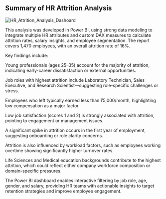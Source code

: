 ## Summary of HR Attrition Analysis

![HR_Attrition_Analysis_Dashoard](https://github.com/user-attachments/assets/e973abae-fb11-4c57-8bb8-ab8d6c0a5fa1)

This analysis was developed in Power BI, using strong data modeling to integrate multiple HR attributes and custom DAX measures to calculate attrition rates, salary insights, and employee segmentation. The report covers 1,470 employees, with an overall attrition rate of 16%.

Key findings include:

Young professionals (ages 25–35) account for the majority of attrition, indicating early-career dissatisfaction or external opportunities.

Job roles with highest attrition include Laboratory Technician, Sales Executive, and Research Scientist—suggesting role-specific challenges or stress.

Employees who left typically earned less than ₹5,000/month, highlighting low compensation as a major factor.

Low job satisfaction (scores 1 and 2) is strongly associated with attrition, pointing to engagement or management issues.

A significant spike in attrition occurs in the first year of employment, suggesting onboarding or role clarity concerns.

Attrition is also influenced by workload factors, such as employees working overtime showing significantly higher turnover rates.

Life Sciences and Medical education backgrounds contribute to the highest attrition, which could reflect either company workforce composition or domain-specific pressures.

The Power BI dashboard enables interactive filtering by job role, age, gender, and salary, providing HR teams with actionable insights to target retention strategies and improve employee engagement.
